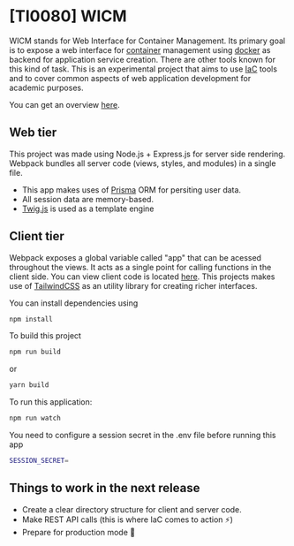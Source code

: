 # [TI0080] WICM

WICM stands for Web Interface for Container Management. Its primary goal is to expose a web interface for [container](https://cloud.google.com/learn/what-are-containers) management using [docker](https://docs.docker.com/get-started/overview/) as backend for application service creation.
There are other tools known for this kind of task. This is an experimental project that aims to use [IaC](https://www.redhat.com/en/topics/automation/what-is-infrastructure-as-code-iac) tools and to cover common aspects of web application development for academic purposes.

You can get an overview [here](./docs/Web%20Interface%20for%20Container%20Management%20-%20Release%203.pdf).

## Web tier

This project was made using Node.js + Express.js for server side rendering. Webpack bundles all server code (views, styles, and modules) in a single file.

- This app makes uses of [Prisma](https://github.com/prisma/prisma) ORM for persiting user data.
- All session data are memory-based.
- [Twig.js](https://github.com/twigjs/twig.js/) is used as a template engine

## Client tier

Webpack exposes a global variable called "app" that can be acessed throughout the views. It acts as a single point for calling functions in the client side.
You can view client code is located [here](./src/client/). This projects makes use of [TailwindCSS](https://github.com/tailwindlabs/tailwindcss) as an utility library for creating richer interfaces.

You can install dependencies using

```sh
npm install
```

To build this project

```sh
npm run build
```

or

```sh
yarn build
```

To run this application:

```sh
npm run watch
```

You need to configure a session secret in the .env file before running this app

```sh
SESSION_SECRET=
```


## Things to work in the next release

- Create a clear directory structure for client and server code.
- Make REST API calls (this is where IaC comes to action ⚡)
- Prepare for production mode 🚀
